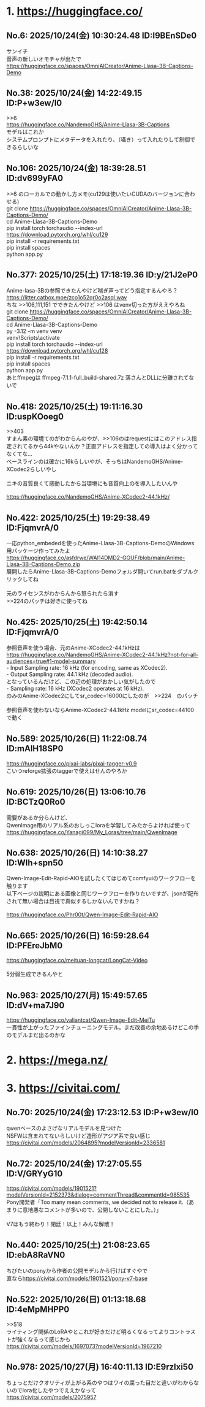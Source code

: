 # 1. https://huggingface.co/
## No.6:	2025/10/24(金) 10:30:24.48 ID:I9BEnSDe0
 サンイチ <br> 音声の新しいオモチャが出たで <br> <a href='https://huggingface.co/spaces/OmniAICreator/Anime-Llasa-3B-Captions-Demo'>https://huggingface.co/spaces/OmniAICreator/Anime-Llasa-3B-Captions-Demo</a> 
<br>

## No.38:	2025/10/24(金) 14:22:49.15 ID:P+w3ew/l0
 \>\>6 <br> <a href='https://huggingface.co/NandemoGHS/Anime-Llasa-3B-Captions'>https://huggingface.co/NandemoGHS/Anime-Llasa-3B-Captions</a> <br> モデルはこれか <br> システムプロンプトにメタデータを入れたり、（囁き）って入れたりして制御できるらしいな 
<br>

## No.106:	2025/10/24(金) 18:39:28.51 ID:dv699yFA0
 \>\>6 のローカルでの動かし方メモ(cu129は使いたいCUDAのバージョンに合わせる) <br> git clone <a href='https://huggingface.co/spaces/OmniAICreator/Anime-Llasa-3B-Captions-Demo/'>https://huggingface.co/spaces/OmniAICreator/Anime-Llasa-3B-Captions-Demo/</a> <br> cd Anime-Llasa-3B-Captions-Demo <br> pip install torch torchaudio --index-url <a href='https://download.pytorch.org/whl/cu129'>https://download.pytorch.org/whl/cu129</a> <br> pip install -r requirements.txt <br> pip install spaces <br> python app.py 
<br>

## No.377:	2025/10/25(土) 17:18:19.36 ID:y/21J2eP0
 Anime-lasa-3Bの参照できたんやけど喘ぎ声ってどう指定するんやろ？ <br> <a href='https://litter.catbox.moe/zco1o52qr0o2asql.wav'>https://litter.catbox.moe/zco1o52qr0o2asql.wav</a> <br> ちな \>\>106,111,151 でできたんやけど \>\>106 はvenv切った方がええやろね <br> git clone <a href='https://huggingface.co/spaces/OmniAICreator/Anime-Llasa-3B-Captions-Demo/'>https://huggingface.co/spaces/OmniAICreator/Anime-Llasa-3B-Captions-Demo/</a> <br> cd Anime-Llasa-3B-Captions-Demo <br> py -3.12 -m venv venv <br> venv\Scripts\activate <br> pip install torch torchaudio --index-url <a href='https://download.pytorch.org/whl/cu128'>https://download.pytorch.org/whl/cu128</a> <br> pip install -r requirements.txt <br> pip install spaces <br> python app.py <br> あとffmpegは  ffmpeg-7.1.1-full_build-shared.7z 落さんとDLLに分離されてないで 
<br>

## No.418:	2025/10/25(土) 19:11:16.30 ID:uspKOoeg0
 \>\>403 <br> すまん素の環境てのがわからんのやが、\>\>106のはrequestにはこのアドレス指定されてるから44kやないんか？正直アドレスを指定しての導入はよく分かってなくてな… <br> ベースラインのは確かに16kらしいやが、そっちはNandemoGHS/Anime-XCodec2らしいやし <br>  <br> ニキの音質良くて感動したから当環境にも音質向上のを導入したいんや <br>  <br> <a href='https://huggingface.co/NandemoGHS/Anime-XCodec2-44.1kHz/'>https://huggingface.co/NandemoGHS/Anime-XCodec2-44.1kHz/</a> 
<br>

## No.422:	2025/10/25(土) 19:29:38.49 ID:FjqmvrA/0
 一応python_embededを使ったAnime-Llasa-3B-Captions-DemoのWindows用パッケージ作ってみたよ <br> <a href='https://huggingface.co/asfdrwe/WAI14DMD2-GGUF/blob/main/Anime-Llasa-3B-Captions-Demo.zip'>https://huggingface.co/asfdrwe/WAI14DMD2-GGUF/blob/main/Anime-Llasa-3B-Captions-Demo.zip</a> <br> 展開したらAnime-Llasa-3B-Captions-Demoフォルダ開いてrun.batをダブルクリックしてね <br>  <br> 元のライセンスがわからんから怒られたら消す <br> \>\>224のパッチは好きに使ってね 
<br>

## No.425:	2025/10/25(土) 19:42:50.14 ID:FjqmvrA/0
 参照音声を使う場合、元のAnime-XCodec2-44.1kHzは <br> <a href='https://huggingface.co/NandemoGHS/Anime-XCodec2-44.1kHz?not-for-all-audiences=true#1-model-summary'>https://huggingface.co/NandemoGHS/Anime-XCodec2-44.1kHz?not-for-all-audiences=true#1-model-summary</a> <br> - Input Sampling rate: 16 kHz (for encoding, same as XCodec2). <br> - Output Sampling rate: 44.1 kHz (decoded audio). <br> となっているんだけど、この辺の処理がおかしい気がしたので <br> - Sampling rate: 16 kHz (XCodec2 operates at 16 kHz). <br> のみのAnime-XCodec2にしてsr_codec=16000にしたのが　\>\>224　のパッチ <br>  <br> 参照音声を使わないならAnime-XCodec2-44.1kHz modelにsr_codec=44100で動く 
<br>

## No.589:	2025/10/26(日) 11:22:08.74 ID:mAlH18SP0
 <a href='https://huggingface.co/pixai-labs/pixai-tagger-v0.9'>https://huggingface.co/pixai-labs/pixai-tagger-v0.9</a> <br> こいつreforge拡張のtaggerで使えはせんのやろか 
<br>

## No.619:	2025/10/26(日) 13:06:10.76 ID:BCTzQ0Ro0
 需要があるか分らんけど、 <br> QwenImage用のリアル系のおしっこloraを学習してみたからよければ使って <br> <a href='https://huggingface.co/Yanagi099/My_Loras/tree/main/QwenImage'>https://huggingface.co/Yanagi099/My_Loras/tree/main/QwenImage</a> 
<br>

## No.638:	2025/10/26(日) 14:10:38.27 ID:WIh+spn50
 Qwen-Image-Edit-Rapid-AIOを試したくてはじめてcomfyuiのワークフローを触ります <br> 以下ページの説明にある画像と同じワークフローを作りたいですが、jsonが配布されて無い場合は目視で真似するしかないんですかね？ <br>  <br> <a href='https://huggingface.co/Phr00t/Qwen-Image-Edit-Rapid-AIO'>https://huggingface.co/Phr00t/Qwen-Image-Edit-Rapid-AIO</a> 
<br>

## No.665:	2025/10/26(日) 16:59:28.64 ID:PFEreJbM0
 <a href='https://huggingface.co/meituan-longcat/LongCat-Video'>https://huggingface.co/meituan-longcat/LongCat-Video</a> <br>  <br> 5分弱生成できるんやと 
<br>

## No.963:	2025/10/27(月) 15:49:57.65 ID:dV+ma7J90
 <a href='https://huggingface.co/valiantcat/Qwen-Image-Edit-MeiTu'>https://huggingface.co/valiantcat/Qwen-Image-Edit-MeiTu</a> <br> 一貫性が上がったファインチューニングモデル。まだ改善の余地あるけどこの手のモデルまだ出るのかな 
<br>

# 2. https://mega.nz/
# 3. https://civitai.com/
## No.70:	2025/10/24(金) 17:23:12.53 ID:P+w3ew/l0
 qwenベースのよさげなリアルモデルを見つけた <br> NSFWは含まれてないらしいけど造形がアジア系で良い感じ <br> <a href='https://civitai.com/models/2064895?modelVersionId=2336581'>https://civitai.com/models/2064895?modelVersionId=2336581</a> 
<br>

## No.72:	2025/10/24(金) 17:27:05.55 ID:V/GRYyG10
 <a href='https://civitai.com/models/1901521?modelVersionId=2152373&dialog=commentThread&commentId=985535'>https://civitai.com/models/1901521?modelVersionId=2152373&dialog=commentThread&commentId=985535</a> <br> Pony開発者「Too many mean comments, we decided not to release it.（あまりに意地悪なコメントが多いので、公開しないことにした。）」 <br>  <br> V7はもう終わり！閉廷！以上！みんな解散！ 
<br>

## No.440:	2025/10/25(土) 21:08:23.65 ID:ebA8RaVN0
 ちびたいのponyから作者の公開モデルから行けばすぐやで <br> 直なら<a href='https://civitai.com/models/1901521/pony-v7-base'>https://civitai.com/models/1901521/pony-v7-base</a> 
<br>

## No.522:	2025/10/26(日) 01:13:18.68 ID:4eMpMHPP0
 \>\>518 <br> ライティング関係のLoRAやとこれが好きだけど明るくなるってよりコントラストが強くなるって感じかも <br> <a href='https://civitai.com/models/1697073?modelVersionId=1967210'>https://civitai.com/models/1697073?modelVersionId=1967210</a> 
<br>

## No.978:	2025/10/27(月) 16:40:11.13 ID:E9rzlxi50
 ちょっとだけクオリティが上がる系のやつはワイの腐った目だと違いがわからないのでlora化したやつでええかなって <br> <a href='https://civitai.com/models/2075957'>https://civitai.com/models/2075957</a> 
<br>

